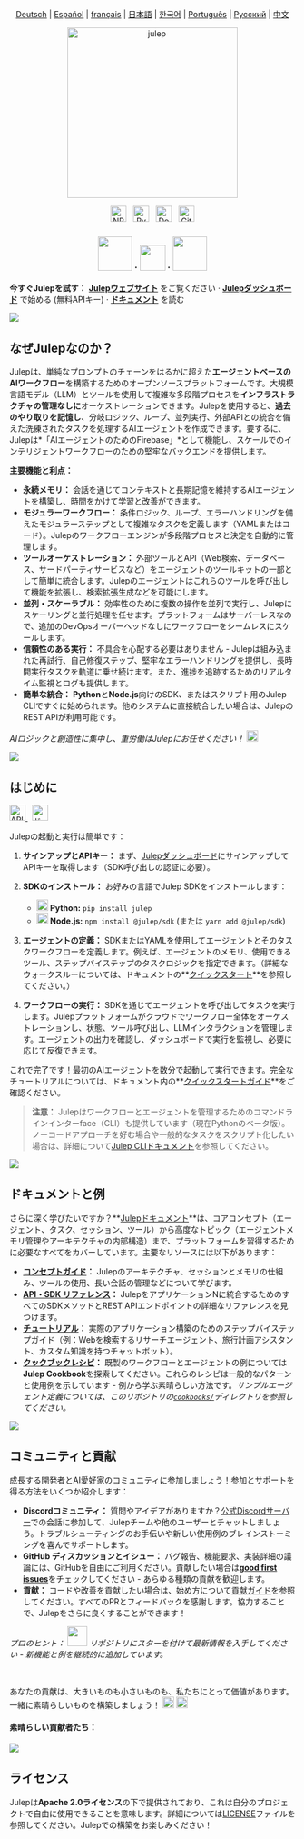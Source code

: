 <sup><div align="center">
  <!-- Keep these links. Translations will automatically update with the README. -->
  [Deutsch](https://www.readme-i18n.com/julep-ai/julep?lang=de) | 
  [Español](https://www.readme-i18n.com/julep-ai/julep?lang=es) | 
  [français](https://www.readme-i18n.com/julep-ai/julep?lang=fr) | 
  [日本語](https://www.readme-i18n.com/julep-ai/julep?lang=ja) | 
  [한국어](https://www.readme-i18n.com/julep-ai/julep?lang=ko) | 
  [Português](https://www.readme-i18n.com/julep-ai/julep?lang=pt) | 
  [Русский](https://www.readme-i18n.com/julep-ai/julep?lang=ru) | 
  [中文](https://www.readme-i18n.com/julep-ai/julep?lang=zh)
</div></sup>

<div align="center" id="top">
<img src="https://socialify.git.ci/julep-ai/julep/image?description=1&descriptionEditable=Serverless%20AI%20Workflows%20for%20Data%20%26%20ML%20Teams&font=Source%20Code%20Pro&logo=https%3A%2F%2Fraw.githubusercontent.com%2Fjulep-ai%2Fjulep%2Fdev%2F.github%2Fjulep-logo.svg&owner=1&forks=1&pattern=Solid&stargazers=1&theme=Auto" alt="julep" height=300 />

<br>
  <p>
   <a href="https://www.npmjs.com/package/@julep/sdk"><img src="https://img.shields.io/npm/v/%40julep%2Fsdk?style=social&amp;logo=npm&amp;link=https%3A%2F%2Fwww.npmjs.com%2Fpackage%2F%40julep%2Fsdk" alt="NPM Version" height="28"></a>
    <span>&nbsp;</span>
    <a href="https://pypi.org/project/julep"><img src="https://img.shields.io/pypi/v/julep?style=social&amp;logo=python&amp;label=PyPI&amp;link=https%3A%2F%2Fpypi.org%2Fproject%2Fjulep" alt="PyPI - Version" height="28"></a>
    <span>&nbsp;</span>
    <a href="https://hub.docker.com/u/julepai"><img src="https://img.shields.io/docker/v/julepai/agents-api?sort=semver&amp;style=social&amp;logo=docker&amp;link=https%3A%2F%2Fhub.docker.com%2Fu%2Fjulepai" alt="Docker Image Version" height="28"></a>
    <span>&nbsp;</span>
    <a href="https://choosealicense.com/licenses/apache/"><img src="https://img.shields.io/github/license/julep-ai/julep" alt="GitHub License" height="28"></a>
  </p>
  
  <h3 align="center">
    <a href="https://discord.com/invite/JTSBGRZrzj" rel="dofollow"><img src="https://user-images.githubusercontent.com/74038190/235294015-47144047-25ab-417c-af1b-6746820a20ff.gif" width="60"></a>
    ·
    <a href="https://x.com/julep_ai" rel="dofollow"><img src="https://raw.githubusercontent.com/gist/IgnaceMaes/744cd9cf41ec6acf46fc8f4e9f370f86/raw/d16658c2945d30c8a953b35cb17dd7085111b46c/x-logo.svg" width="45"></a>
    ·
    <a href="https://www.linkedin.com/company/julep-ai" rel="dofollow"><img src="https://user-images.githubusercontent.com/74038190/235294012-0a55e343-37ad-4b0f-924f-c8431d9d2483.gif" width="60"></a>

  </h3>
  
  <!-- <h3>
    <a href="https://discord.com/invite/JTSBGRZrzj" rel="dofollow">Discord</a>
    ·
    <a href="https://x.com/julep_ai" rel="dofollow">𝕏</a>
    ·
    <a href="https://www.linkedin.com/company/julep-ai" rel="dofollow">LinkedIn</a>
  </h3> -->
</div>

**今すぐJulepを試す：** **[Julepウェブサイト](https://julep.ai)** をご覧ください · **[Julepダッシュボード](https://dashboard.julep.ai)** で始める (無料APIキー) · **[ドキュメント](https://docs.julep.ai/introduction/julep)** を読む

<img src="https://private-user-images.githubusercontent.com/112978092/456212419-e8e13991-c0fe-46f7-a1db-5969da909dda.gif?jwt=eyJhbGciOiJIUzI1NiIsInR5cCI6IkpXVCJ9.eyJpc3MiOiJnaXRodWIuY29tIiwiYXVkIjoicmF3LmdpdGh1YnVzZXJjb250ZW50LmNvbSIsImtleSI6ImtleTUiLCJleHAiOjE3NTAxOTUwNzcsIm5iZiI6MTc1MDE5NDc3NywicGF0aCI6Ii8xMTI5NzgwOTIvNDU2MjEyNDE5LWU4ZTEzOTkxLWMwZmUtNDZmNy1hMWRiLTU5NjlkYTkwOWRkYS5naWY_WC1BbXotQWxnb3JpdGhtPUFXUzQtSE1BQy1TSEEyNTYmWC1BbXotQ3JlZGVudGlhbD1BS0lBVkNPRFlMU0E1M1BRSzRaQSUyRjIwMjUwNjE3JTJGdXMtZWFzdC0xJTJGczMlMkZhd3M0X3JlcXVlc3QmWC1BbXotRGF0ZT0yMDI1MDYxN1QyMTEyNTdaJlgtQW16LUV4cGlyZXM9MzAwJlgtQW16LVNpZ25hdHVyZT0wOTYzMWEwNDBlNzkwYzc2NDg4OTFmNzUwMjljZDQ5Y2JiZWIzMjMxOGM4MDc3N2I3YTlhNDlkYjY0OWY2YmIyJlgtQW16LVNpZ25lZEhlYWRlcnM9aG9zdCJ9.EmG9Ba0fnv-EF2FtkbnY0uVmRJROynLtTg2W9wzGuu4">

## なぜJulepなのか？

Julepは、単純なプロンプトのチェーンをはるかに超えた**エージェントベースのAIワークフロー**を構築するためのオープンソースプラットフォームです。大規模言語モデル（LLM）とツールを使用して複雑な多段階プロセスを**インフラストラクチャの管理なしに**オーケストレーションできます。Julepを使用すると、**過去のやり取りを記憶し**、分岐ロジック、ループ、並列実行、外部APIとの統合を備えた洗練されたタスクを処理するAIエージェントを作成できます。要するに、Julepは*「AIエージェントのためのFirebase」*として機能し、スケールでのインテリジェントワークフローのための堅牢なバックエンドを提供します。

**主要機能と利点：**

* **永続メモリ：** 会話を通じてコンテキストと長期記憶を維持するAIエージェントを構築し、時間をかけて学習と改善ができます。
* **モジュラーワークフロー：** 条件ロジック、ループ、エラーハンドリングを備えたモジュラーステップとして複雑なタスクを定義します（YAMLまたはコード）。Julepのワークフローエンジンが多段階プロセスと決定を自動的に管理します。
* **ツールオーケストレーション：** 外部ツールとAPI（Web検索、データベース、サードパーティサービスなど）をエージェントのツールキットの一部として簡単に統合します。Julepのエージェントはこれらのツールを呼び出して機能を拡張し、検索拡張生成などを可能にします。
* **並列・スケーラブル：** 効率性のために複数の操作を並列で実行し、Julepにスケーリングと並行処理を任せます。プラットフォームはサーバーレスなので、追加のDevOpsオーバーヘッドなしにワークフローをシームレスにスケールします。
* **信頼性のある実行：** 不具合を心配する必要はありません - Julepは組み込まれた再試行、自己修復ステップ、堅牢なエラーハンドリングを提供し、長時間実行タスクを軌道に乗せ続けます。また、進捗を追跡するためのリアルタイム監視とログも提供します。
* **簡単な統合：** **Python**と**Node.js**向けのSDK、またはスクリプト用のJulep CLIですぐに始められます。他のシステムに直接統合したい場合は、JulepのREST APIが利用可能です。

*AIロジックと創造性に集中し、重労働はJulepにお任せください！* <img src="https://github.com/Anmol-Baranwal/Cool-GIFs-For-GitHub/assets/74038190/2c0eef4b-7b75-42bd-9722-4bea97a2d532" width="20">

<img src="https://private-user-images.githubusercontent.com/112978092/456212419-e8e13991-c0fe-46f7-a1db-5969da909dda.gif?jwt=eyJhbGciOiJIUzI1NiIsInR5cCI6IkpXVCJ9.eyJpc3MiOiJnaXRodWIuY29tIiwiYXVkIjoicmF3LmdpdGh1YnVzZXJjb250ZW50LmNvbSIsImtleSI6ImtleTUiLCJleHAiOjE3NTAxOTUwNzcsIm5iZiI6MTc1MDE5NDc3NywicGF0aCI6Ii8xMTI5NzgwOTIvNDU2MjEyNDE5LWU4ZTEzOTkxLWMwZmUtNDZmNy1hMWRiLTU5NjlkYTkwOWRkYS5naWY_WC1BbXotQWxnb3JpdGhtPUFXUzQtSE1BQy1TSEEyNTYmWC1BbXotQ3JlZGVudGlhbD1BS0lBVkNPRFlMU0E1M1BRSzRaQSUyRjIwMjUwNjE3JTJGdXMtZWFzdC0xJTJGczMlMkZhd3M0X3JlcXVlc3QmWC1BbXotRGF0ZT0yMDI1MDYxN1QyMTEyNTdaJlgtQW16LUV4cGlyZXM9MzAwJlgtQW16LVNpZ25hdHVyZT0wOTYzMWEwNDBlNzkwYzc2NDg4OTFmNzUwMjljZDQ5Y2JiZWIzMjMxOGM4MDc3N2I3YTlhNDlkYjY0OWY2YmIyJlgtQW16LVNpZ25lZEhlYWRlcnM9aG9zdCJ9.EmG9Ba0fnv-EF2FtkbnY0uVmRJROynLtTg2W9wzGuu4">

## はじめに
<p>
    <a href="https://dashboard.julep.ai">
      <img src="https://img.shields.io/badge/Get_API_Key-FF5733?style=logo=data:image/svg+xml;base64,PHN2ZyB4bWxucz0iaHR0cDovL3d3dy53My5vcmcvMjAwMC9zdmciIHZpZXdCb3g9IjAgMCAyNCAyNCIgZmlsbD0id2hpdGUiPjxwYXRoIGQ9Ik0xMiAxTDMgNXYxNGw5IDQgOS00VjVsLTktNHptMCAyLjh2MTYuNEw1IDE2LjJWNi44bDctMy4yem0yIDguMmwtMi0yLTIgMiAyIDIgMi0yeiIvPjwvc3ZnPg==" alt="APIキーを取得" height="28">
    </a>
    <span>&nbsp;</span>
    <a href="https://docs.julep.ai">
      <img src="https://img.shields.io/badge/Documentation-4B32C3?style=logo=gitbook&logoColor=white" alt="ドキュメント" height="28">
    </a>
  </p>
Julepの起動と実行は簡単です：

1. **サインアップとAPIキー：** まず、[Julepダッシュボード](https://dashboard.julep.ai)にサインアップしてAPIキーを取得します（SDK呼び出しの認証に必要）。
2. **SDKのインストール：** お好みの言語でJulep SDKをインストールします：

   * <img src="https://user-images.githubusercontent.com/74038190/212257472-08e52665-c503-4bd9-aa20-f5a4dae769b5.gif" width="20"> **Python:** `pip install julep`
   * <img src="https://user-images.githubusercontent.com/74038190/212257454-16e3712e-945a-4ca2-b238-408ad0bf87e6.gif" width="20"> **Node.js:** `npm install @julep/sdk` (または `yarn add @julep/sdk`)
3. **エージェントの定義：** SDKまたはYAMLを使用してエージェントとそのタスクワークフローを定義します。例えば、エージェントのメモリ、使用できるツール、ステップバイステップのタスクロジックを指定できます。（詳細なウォークスルーについては、ドキュメントの**[クイックスタート](https://docs.julep.ai/introduction/quick-start)**を参照してください。）
4. **ワークフローの実行：** SDKを通じてエージェントを呼び出してタスクを実行します。Julepプラットフォームがクラウドでワークフロー全体をオーケストレーションし、状態、ツール呼び出し、LLMインタラクションを管理します。エージェントの出力を確認し、ダッシュボードで実行を監視し、必要に応じて反復できます。

これで完了です！最初のAIエージェントを数分で起動して実行できます。完全なチュートリアルについては、ドキュメント内の**[クイックスタートガイド](https://docs.julep.ai/introduction/quick-start)**をご確認ください。

> **注意：** Julepはワークフローとエージェントを管理するためのコマンドラインインターface（CLI）も提供しています（現在Pythonのベータ版）。ノーコードアプローチを好む場合や一般的なタスクをスクリプト化したい場合は、詳細について[Julep CLIドキュメント](https://docs.julep.ai/responses/quickstart#cli-installation)を参照してください。

<img src="https://private-user-images.githubusercontent.com/112978092/456212419-e8e13991-c0fe-46f7-a1db-5969da909dda.gif?jwt=eyJhbGciOiJIUzI1NiIsInR5cCI6IkpXVCJ9.eyJpc3MiOiJnaXRodWIuY29tIiwiYXVkIjoicmF3LmdpdGh1YnVzZXJjb250ZW50LmNvbSIsImtleSI6ImtleTUiLCJleHAiOjE3NTAxOTUwNzcsIm5iZiI6MTc1MDE5NDc3NywicGF0aCI6Ii8xMTI5NzgwOTIvNDU2MjEyNDE5LWU4ZTEzOTkxLWMwZmUtNDZmNy1hMWRiLTU5NjlkYTkwOWRkYS5naWY_WC1BbXotQWxnb3JpdGhtPUFXUzQtSE1BQy1TSEEyNTYmWC1BbXotQ3JlZGVudGlhbD1BS0lBVkNPRFlMU0E1M1BRSzRaQSUyRjIwMjUwNjE3JTJGdXMtZWFzdC0xJTJGczMlMkZhd3M0X3JlcXVlc3QmWC1BbXotRGF0ZT0yMDI1MDYxN1QyMTEyNTdaJlgtQW16LUV4cGlyZXM9MzAwJlgtQW16LVNpZ25hdHVyZT0wOTYzMWEwNDBlNzkwYzc2NDg4OTFmNzUwMjljZDQ5Y2JiZWIzMjMxOGM4MDc3N2I3YTlhNDlkYjY0OWY2YmIyJlgtQW16LVNpZ25lZEhlYWRlcnM9aG9zdCJ9.EmG9Ba0fnv-EF2FtkbnY0uVmRJROynLtTg2W9wzGuu4">

## ドキュメントと例


さらに深く学びたいですか？**[Julepドキュメント](https://docs.julep.ai)**は、コアコンセプト（エージェント、タスク、セッション、ツール）から高度なトピック（エージェントメモリ管理やアーキテクチャの内部構造）まで、プラットフォームを習得するために必要なすべてをカバーしています。主要なリソースには以下があります：

* **[コンセプトガイド](https://docs.julep.ai/concepts/)：** Julepのアーキテクチャ、セッションとメモリの仕組み、ツールの使用、長い会話の管理などについて学びます。
* **[API・SDK リファレンス](https://docs.julep.ai/api-reference/)：** JulepをアプリケーションNに統合するためのすべてのSDKメソッドとREST APIエンドポイントの詳細なリファレンスを見つけます。
* **[チュートリアル](https://docs.julep.ai/tutorials/)：** 実際のアプリケーション構築のためのステップバイステップガイド（例：Webを検索するリサーチエージェント、旅行計画アシスタント、カスタム知識を持つチャットボット）。
* **[クックブックレシピ](https://github.com/julep-ai/julep/tree/dev/cookbooks)：** 既製のワークフローとエージェントの例については**Julep Cookbook**を探索してください。これらのレシピは一般的なパターンと使用例を示しています - 例から学ぶ素晴らしい方法です。*サンプルエージェント定義については、このリポジトリの[`cookbooks/`](https://github.com/julep-ai/julep/tree/dev/cookbooks)ディレクトリを参照してください。*

<img src="https://private-user-images.githubusercontent.com/112978092/456212419-e8e13991-c0fe-46f7-a1db-5969da909dda.gif?jwt=eyJhbGciOiJIUzI1NiIsInR5cCI6IkpXVCJ9.eyJpc3MiOiJnaXRodWIuY29tIiwiYXVkIjoicmF3LmdpdGh1YnVzZXJjb250ZW50LmNvbSIsImtleSI6ImtleTUiLCJleHAiOjE3NTAxOTUwNzcsIm5iZiI6MTc1MDE5NDc3NywicGF0aCI6Ii8xMTI5NzgwOTIvNDU2MjEyNDE5LWU4ZTEzOTkxLWMwZmUtNDZmNy1hMWRiLTU5NjlkYTkwOWRkYS5naWY_WC1BbXotQWxnb3JpdGhtPUFXUzQtSE1BQy1TSEEyNTYmWC1BbXotQ3JlZGVudGlhbD1BS0lBVkNPRFlMU0E1M1BRSzRaQSUyRjIwMjUwNjE3JTJGdXMtZWFzdC0xJTJGczMlMkZhd3M0X3JlcXVlc3QmWC1BbXotRGF0ZT0yMDI1MDYxN1QyMTEyNTdaJlgtQW16LUV4cGlyZXM9MzAwJlgtQW16LVNpZ25hdHVyZT0wOTYzMWEwNDBlNzkwYzc2NDg4OTFmNzUwMjljZDQ5Y2JiZWIzMjMxOGM4MDc3N2I3YTlhNDlkYjY0OWY2YmIyJlgtQW16LVNpZ25lZEhlYWRlcnM9aG9zdCJ9.EmG9Ba0fnv-EF2FtkbnY0uVmRJROynLtTg2W9wzGuu4">

## コミュニティと貢献

成長する開発者とAI愛好家のコミュニティに参加しましょう！参加とサポートを得る方法をいくつか紹介します：

* **Discordコミュニティ：** 質問やアイデアがありますか？[公式Discordサーバー](https://discord.gg/7H5peSN9QP)での会話に参加して、Julepチームや他のユーザーとチャットしましょう。トラブルシューティングのお手伝いや新しい使用例のブレインストーミングを喜んでサポートします。
* **GitHub ディスカッションとイシュー：** バグ報告、機能要求、実装詳細の議論には、GitHubを自由にご利用ください。貢献したい場合は[**good first issues**](https://github.com/julep-ai/julep/issues?q=is%3Aissue+is%3Aopen+label%3A%22good+first+issue%22)をチェックしてください - あらゆる種類の貢献を歓迎します。
* **貢献：** コードや改善を貢献したい場合は、始め方について[貢献ガイド](CONTRIBUTING.md)を参照してください。すべてのPRとフィードバックを感謝します。協力することで、Julepをさらに良くすることができます！

*プロのヒント： <img src="https://github.com/Anmol-Baranwal/Cool-GIFs-For-GitHub/assets/74038190/e379a33a-b428-4385-b44f-3da16e7bac9f" width="35"> リポジトリにスターを付けて最新情報を入手してください - 新機能と例を継続的に追加しています。*    

<br/>

あなたの貢献は、大きいものも小さいものも、私たちにとって価値があります。一緒に素晴らしいものを構築しましょう！    <img src="https://github.com/Anmol-Baranwal/Cool-GIFs-For-GitHub/assets/74038190/2c0eef4b-7b75-42bd-9722-4bea97a2d532" width="20">
 <img src="https://user-images.githubusercontent.com/74038190/216125640-2783ebd5-e63e-4ed1-b491-627a40b24850.png" width="20">

<h4>素晴らしい貢献者たち：</h4>

<a href="https://github.com/julep-ai/julep/graphs/contributors">
  <img src="https://contrib.rocks/image?repo=julep-ai/julep" />
</a>

<br/>

## ライセンス

Julepは**Apache 2.0ライセンス**の下で提供されており、これは自分のプロジェクトで自由に使用できることを意味します。詳細については[LICENSE](LICENSE)ファイルを参照してください。Julepでの構築をお楽しみください！